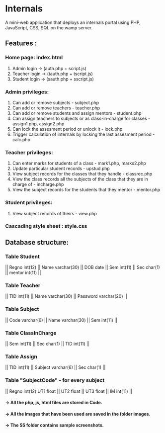 # Internals
A mini-web application that deploys an internals portal using PHP, JavaScript, CSS, SQL on the wamp server.

## Features :

### Home page: index.html
  1) Admin login -> (auth.php + script.js)
  2) Teacher login -> (tauth.php + tscript.js)
  3) Student login -> (sauth.php + sscript.js)

### Admin privileges:
  1) Can add or remove subjects - subject.php
  2) Can add or remove teachers - teacher.php
  3) Can add or remove students and assign mentors - student.php
  4) Can assign teachers to subjects or as class-in-charge for classes - assign1.php, assign2.php
  5) Can lock the assesment period or unlock it - lock.php
  6) Trigger calculation of internals by locking the last assesment period - calc.php
  
### Teacher privileges:
  1) Can enter marks for students of a class - mark1.php, marks2.php
  2) Update particular student records - upstud.php
  3) View subject records for the classes that they handle - classrec.php
  4) View the class records all the subjects of the class that they are in charge of - incharge.php
  5) View the subject records for the students that they mentor - mentor.php
  
### Student privileges:
 1) View subject records of theirs - view.php
 
### Cascading style sheet : style.css

## Database structure:

### Table Student
  || Regno  int(12) ||
  Name   varchar(30) ||
  DOB    date ||
  Sem    int(11) ||
  Sec    char(1) ||
  mentor int(11) || 
  
### Table Teacher
  || TID      int(11) ||
  Name     varchar(30) ||
  Password varchar(20) ||

### Table Subject
  || Code  varchar(6) ||
  Name  varchar(30) ||
  Sem   int(11) || 

### Table ClassInCharge
  || Sem   int(11) ||
  Sec   char(1) ||
  TID   int(11) ||
  
### Table Assign
  || TID     int(11) ||
  Subject varchar(6) ||
  Sec     char(1) ||

### Table "SubjectCode" - for every subject
  || Regno int(12)
  UT1   float ||
  UT2   float ||
  UT3   float ||
  IM    int(11) ||
  

#### -> All the php, js, html files are stored in Code.
#### -> All the images that have been used are saved in the folder images.
#### -> The SS folder contains sample screenshots.
